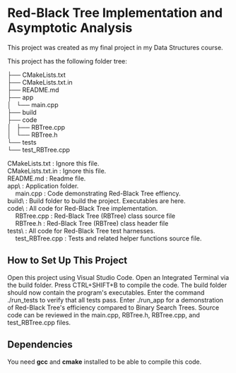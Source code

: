 # Red-Black Tree Implementation and Asymptotic Analysis

This project was created as my final project in my Data Structures
course.

This project has the following folder tree:

├── CMakeLists.txt  
├── CMakeLists.txt.in  
├── README.md  
├── app  
│   └── main.cpp  
├── build  
├── code  
│   ├── RBTree.cpp  
│   └── RBTree.h  
└── tests  
    └── test_RBTree.cpp

CMakeLists.txt      : Ignore this file.<br>
CMakeLists.txt.in   : Ignore this file.<br>
README.md           : Readme file.<br>
app\                : Application folder.<br>
&emsp; main.cpp            :   Code demonstrating Red-Black Tree effiency.<br>
build\              : Build folder to build the project. Executables are here.<br>
code\               : All code for Red-Black Tree implementation.<br>
&emsp; RBTree.cpp          :   Red-Black Tree (RBTree) class source file<br>
&emsp; RBTree.h            :   Red-Black Tree (RBTree) class header file<br>
tests\              : All code for Red-Black Tree test harnesses.<br>
&emsp; test_RBTree.cpp     :    Tests and related helper functions source file.<br>

## How to Set Up This Project

Open this project using Visual Studio Code. Open an Integrated Terminal via the build
folder. Press CTRL+SHIFT+B to compile the code. The build folder should now contain 
the program's executables. Enter the command ./run_tests to verify that all tests pass. 
Enter ./run_app for a demonstration of Red-Black Tree's efficiency compared 
to Binary Search Trees. Source code can be reviewed in the main.cpp, RBTree.h,
RBTree.cpp, and test_RBTree.cpp files. 

## Dependencies
You need **gcc** and **cmake** installed to be able to compile this code.
